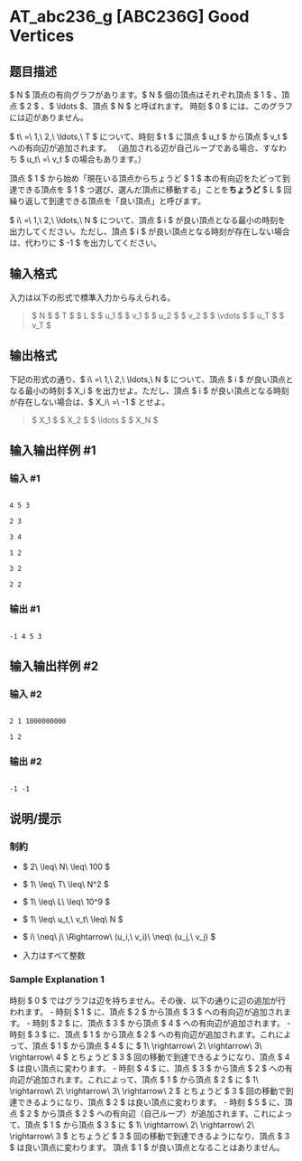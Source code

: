 # AT_abc236_g [ABC236G] Good Vertices

## 题目描述

[problemUrl]: https://atcoder.jp/contests/abc236/tasks/abc236_g

$ N $ 頂点の有向グラフがあります。$ N $ 個の頂点はそれぞれ頂点 $ 1 $ 、頂点 $ 2 $ 、$ \ldots $、頂点 $ N $ と呼ばれます。 時刻 $ 0 $ には、このグラフには辺がありません。

$ t\ =\ 1,\ 2,\ \ldots,\ T $ について、時刻 $ t $ に頂点 $ u_t $ から頂点 $ v_t $ への有向辺が追加されます。 （追加される辺が自己ループである場合、すなわち $ u_t\ =\ v_t $ の場合もあります。）

頂点 $ 1 $ から始め「現在いる頂点からちょうど $ 1 $ 本の有向辺をたどって到達できる頂点を $ 1 $ つ選び、選んだ頂点に移動する」ことを**ちょうど** $ L $ 回繰り返して到達できる頂点を「良い頂点」と呼びます。

$ i\ =\ 1,\ 2,\ \ldots,\ N $ について、頂点 $ i $ が良い頂点となる最小の時刻を出力してください。ただし、頂点 $ i $ が良い頂点となる時刻が存在しない場合は、代わりに $ -1 $ を出力してください。

## 输入格式

入力は以下の形式で標準入力から与えられる。

> $ N $ $ T $ $ L $ $ u_1 $ $ v_1 $ $ u_2 $ $ v_2 $ $ \vdots $ $ u_T $ $ v_T $

## 输出格式

下記の形式の通り、$ i\ =\ 1,\ 2,\ \ldots,\ N $ について、頂点 $ i $ が良い頂点となる最小の時刻 $ X_i $ を出力せよ。ただし、頂点 $ i $ が良い頂点となる時刻が存在しない場合は、$ X_i\ =\ -1 $ とせよ。

> $ X_1 $ $ X_2 $ $ \ldots $ $ X_N $

## 输入输出样例 #1

### 输入 #1

```
4 5 3
2 3
3 4
1 2
3 2
2 2
```

### 输出 #1

```
-1 4 5 3
```

## 输入输出样例 #2

### 输入 #2

```
2 1 1000000000
1 2
```

### 输出 #2

```
-1 -1
```

## 说明/提示

### 制約

- $ 2\ \leq\ N\ \leq\ 100 $
- $ 1\ \leq\ T\ \leq\ N^2 $
- $ 1\ \leq\ L\ \leq\ 10^9 $
- $ 1\ \leq\ u_t,\ v_t\ \leq\ N $
- $ i\ \neq\ j\ \Rightarrow\ (u_i,\ v_i)\ \neq\ (u_j,\ v_j) $
- 入力はすべて整数

### Sample Explanation 1

時刻 $ 0 $ ではグラフは辺を持ちません。その後、以下の通りに辺の追加が行われます。 - 時刻 $ 1 $ に、頂点 $ 2 $ から頂点 $ 3 $ への有向辺が追加されます。 - 時刻 $ 2 $ に、頂点 $ 3 $ から頂点 $ 4 $ への有向辺が追加されます。 - 時刻 $ 3 $ に、頂点 $ 1 $ から頂点 $ 2 $ への有向辺が追加されます。これによって、頂点 $ 1 $ から頂点 $ 4 $ に $ 1\ \rightarrow\ 2\ \rightarrow\ 3\ \rightarrow\ 4 $ とちょうど $ 3 $ 回の移動で到達できるようになり、頂点 $ 4 $ は良い頂点に変わります。 - 時刻 $ 4 $ に、頂点 $ 3 $ から頂点 $ 2 $ への有向辺が追加されます。これによって、頂点 $ 1 $ から頂点 $ 2 $ に $ 1\ \rightarrow\ 2\ \rightarrow\ 3\ \rightarrow\ 2 $ とちょうど $ 3 $ 回の移動で到達できるようになり、頂点 $ 2 $ は良い頂点に変わります。 - 時刻 $ 5 $ に、頂点 $ 2 $ から頂点 $ 2 $ への有向辺（自己ループ）が追加されます。これによって、頂点 $ 1 $ から頂点 $ 3 $ に $ 1\ \rightarrow\ 2\ \rightarrow\ 2\ \rightarrow\ 3 $ とちょうど $ 3 $ 回の移動で到達できるようになり、頂点 $ 3 $ は良い頂点に変わります。 頂点 $ 1 $ が良い頂点となることはありません。